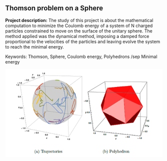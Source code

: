 ## Thomson problem on a Sphere

**Project description:** 
The study of this project is about the mathematical computation to minimize the Coulomb energy of a system of N charged particles constrained to move on the surface of the unitary sphere. The method applied was the dynamical method, imposing a damped force proportional to the velocities of the particles and leaving evolve the system to reach the minimal energy.

Keywords: Thomson, Sphere, Coulomb energy, Polyhedrons /sep Minimal energy

<img align="center" img src="https://github.com/MiguelAhumada/MiguelAhumada.github.io/blob/main/Mathematica/ThomsonProblem/ThomsonProblem.png"/>

